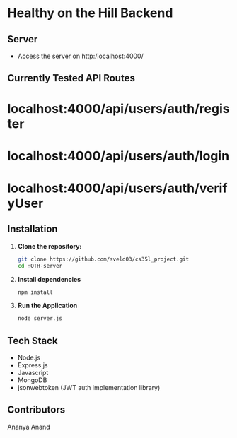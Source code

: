 # Healthy on the Hill Backend

## Server

* Access the server on http:/localhost:4000/

## Currently Tested API Routes
# localhost:4000/api/users/auth/register
# localhost:4000/api/users/auth/login
# localhost:4000/api/users/auth/verifyUser

## Installation

1. **Clone the repository:**
   ```bash
   git clone https://github.com/sveld03/cs35l_project.git
   cd HOTH-server
   ```
2. **Install dependencies**
    ```bash
    npm install
    ```
3. **Run the Application**
    ```bash
    node server.js
    ```
## Tech Stack
* Node.js
* Express.js
* Javascript
* MongoDB
* jsonwebtoken (JWT auth implementation library)



## Contributors
Ananya Anand

